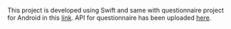 This project is developed using Swift and same with questionnaire project for Android in this [link](https://github.com/gunawanasch/KuesionerAndroid). API for questionnaire has been uploaded [here](https://github.com/gunawanasch/api_kuesioner).
